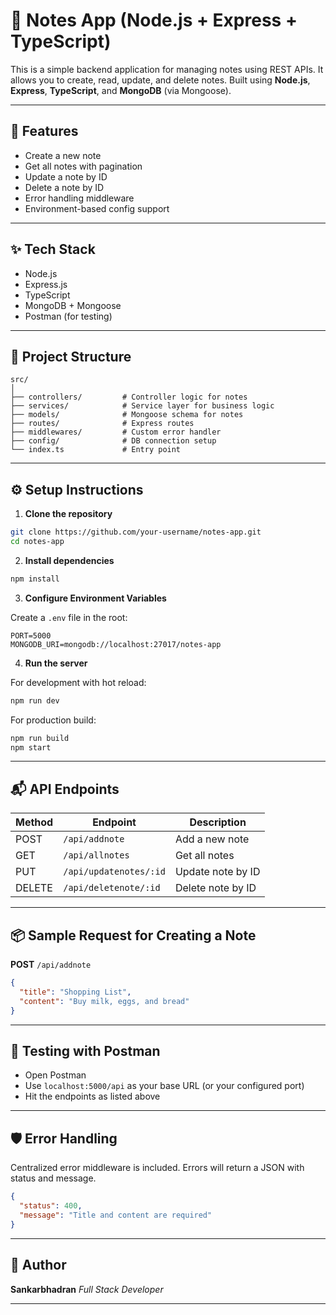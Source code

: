 # 📝 Notes App (Node.js + Express + TypeScript)

This is a simple backend application for managing notes using REST APIs. It allows you to create, read, update, and delete notes. Built using **Node.js**, **Express**, **TypeScript**, and **MongoDB** (via Mongoose).

---

## 📆 Features

* Create a new note
* Get all notes with pagination
* Update a note by ID
* Delete a note by ID
* Error handling middleware
* Environment-based config support

---

## ✨ Tech Stack

* Node.js
* Express.js
* TypeScript
* MongoDB + Mongoose
* Postman (for testing)

---

## 📁 Project Structure

```
src/
│
├── controllers/         # Controller logic for notes
├── services/            # Service layer for business logic
├── models/              # Mongoose schema for notes
├── routes/              # Express routes
├── middlewares/         # Custom error handler
├── config/              # DB connection setup
└── index.ts             # Entry point
```

---

## ⚙️ Setup Instructions

1. **Clone the repository**

```bash
git clone https://github.com/your-username/notes-app.git
cd notes-app
```

2. **Install dependencies**

```bash
npm install
```

3. **Configure Environment Variables**

Create a `.env` file in the root:

```
PORT=5000
MONGODB_URI=mongodb://localhost:27017/notes-app
```

4. **Run the server**

For development with hot reload:

```bash
npm run dev
```

For production build:

```bash
npm run build
npm start
```

---

## 📬 API Endpoints

| Method | Endpoint               | Description       |
| ------ | ---------------------- | ----------------- |
| POST   | `/api/addnote`         | Add a new note    |
| GET    | `/api/allnotes`        | Get all notes     |
| PUT    | `/api/updatenotes/:id` | Update note by ID |
| DELETE | `/api/deletenote/:id`  | Delete note by ID |

---

## 📦 Sample Request for Creating a Note

**POST** `/api/addnote`

```json
{
  "title": "Shopping List",
  "content": "Buy milk, eggs, and bread"
}
```

---

## 🔪 Testing with Postman

* Open Postman
* Use `localhost:5000/api` as your base URL (or your configured port)
* Hit the endpoints as listed above

---

## 🛡️ Error Handling

Centralized error middleware is included. Errors will return a JSON with status and message.

```json
{
  "status": 400,
  "message": "Title and content are required"
}
```

---

## 📌 Author

**Sankarbhadran**
*Full Stack Developer*

---
